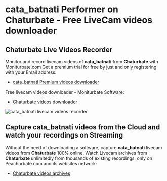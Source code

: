 # cata_batnati Performer on Chaturbate - Free LiveCam videos downloader

## Chaturbate Live Videos Recorder

Monitor and record livecam videos of **cata_batnati** from **Chaturbate** with Moniturbate.com
Get a premium trial for free by just and only registering with your Email address:
* [cata_batnati Premium videos downloader](https://moniturbate.com/request-demo-licence-key.html)

Free livecam videos downloader - Moniturbate Software:
* [Chaturbate videos downloader](https://moniturbate.com/moniturbate-download-software.html)

![cata_batnati livecam videos recorder](https://peachurnet.com/templates/moniturbate-software.png)


## Capture cata_batnati videos from the Cloud and watch your recordings on Streaming

Without the need of downloading a software, capture **cata_batnati** livecam videos from **Chaturbate** 100% online.
Watch Livecam archives from **Chaturbate** unlimitedly from thousands of existing recordings, only on Peachurbate.com and its websites network:
* [Chaturbate videos archives](https://peachurnet.com/)